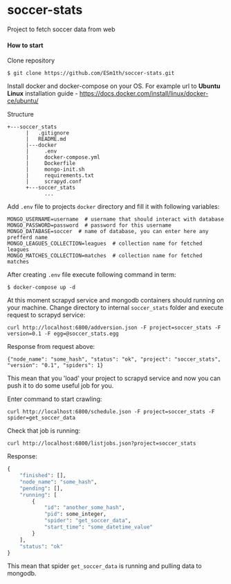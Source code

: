 # soccer-stats
Project to fetch soccer data from web

#### How to start
Clone repository
```
$ git clone https://github.com/ESm1th/soccer-stats.git
```

Install docker and docker-compose on your OS. For example url to **Ubuntu Linux** installation guide - https://docs.docker.com/install/linux/docker-ce/ubuntu/

Structure
```
+---soccer_stats
      |   .gitignore
      |   README.md
      |---docker
      |     .env
      |     docker-compose.yml
      |     Dockerfile
      |     mongo-init.sh
      |     requirements.txt
      |     scrapyd.conf
      +---soccer_stats
            ...
```

Add `.env` file to projects `docker` directory and fill it with following variables:
```
MONGO_USERNAME=username  # username that should interact with database
MONGO_PASSWORD=password  # password for this username
MONGO_DATABASE=soccer  # name of database, you can enter here any prefferd name
MONGO_LEAGUES_COLLECTION=leagues  # collection name for fetched leagues
MONGO_MATCHES_COLLECTION=matches  # collection name for fetched matches
```

After creating `.env` file execute following command in term:
```
$ docker-compose up -d
```

At this moment scrapyd service and mongodb containers should running on your machine.
Change directory to internal `soccer_stats` folder and execute request to scrapyd service:
```
curl http://localhost:6800/addversion.json -F project=soccer_stats -F version=0.1 -F egg=@soccer_stats.egg
```
Response from request above:
```
{"node_name": "some_hash", "status": "ok", "project": "soccer_stats", "version": "0.1", "spiders": 1}
```
This mean that you 'load' your project to scrapyd service and now you can push it to do some useful job for you.

Enter command to start crawling:
```
curl http://localhost:6800/schedule.json -F project=soccer_stats -F spider=get_soccer_data
```

Check that job is running:
```
curl http://localhost:6800/listjobs.json?project=soccer_stats
```

Response:
```python
{
    "finished": [],
    "node_name": "some_hash",
    "pending": [],
    "running": [
        {
            "id": "another_some_hash",
            "pid": some_integer,
            "spider": "get_soccer_data",
            "start_time": "some_datetime_value"
        }
    ],
    "status": "ok"
}
```

This mean that spider `get_soccer_data` is running and pulling data to mongodb.

